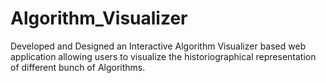 # Algorithm_Visualizer
Developed and Designed an Interactive Algorithm Visualizer based web application  allowing users to visualize the historiographical representation of different bunch of Algorithms.

